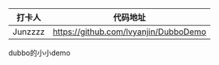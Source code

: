| 打卡人  |               代码地址                |
| :-----: | :-----------------------------------: |
| Junzzzz | https://github.com/lvyanjin/DubboDemo |
dubbo的小小demo
